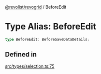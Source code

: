 [@revolist/revogrid](README.md) / BeforeEdit

# Type Alias: BeforeEdit

```ts
type BeforeEdit: BeforeSaveDataDetails;
```

## Defined in

[src/types/selection.ts:75](https://github.com/revolist/revogrid/blob/c9c4fc1791ac452c4c9470419263ce544ebb624f/src/types/selection.ts#L75)

